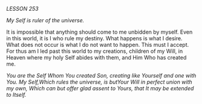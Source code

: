 *LESSON 253*

*My Self is ruler of the universe.*

It is impossible that anything should come to me unbidden by myself. Even in this world, it is I who rule my destiny. What happens is what I desire. What does not occur is what I do not want to happen. This must I accept. For thus am I led past this world to my creations, children of my Will, in Heaven where my holy Self abides with them, and Him Who has created me.

_You are the Self Whom You created Son, creating like Yourself and one with You. My Self,Which rules the universe, is butYour Will in perfect union with my own, Which can but offer glad assent to Yours, that It may be extended to Itself._